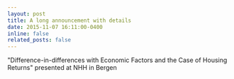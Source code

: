 ```yaml
---
layout: post
title: A long announcement with details
date: 2015-11-07 16:11:00-0400
inline: false
related_posts: false
---
```


"Difference-in-differences with Economic Factors and the Case of Housing Returns" presented at NHH in Bergen
